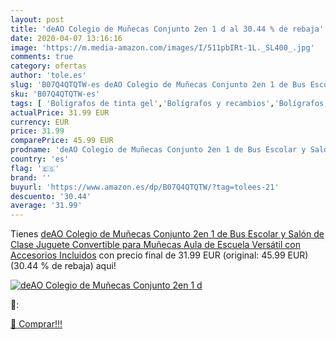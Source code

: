 ```yaml
---
layout: post
title: 'deAO Colegio de Muñecas Conjunto 2en 1 d al 30.44 % de rebaja'
date: 2020-04-07 13:16:16
image: 'https://m.media-amazon.com/images/I/511pbIRt-1L._SL400_.jpg'
comments: true
category: ofertas
author: 'tole.es'
slug: 'B07Q4QTQTW-es deAO Colegio de Muñecas Conjunto 2en 1 de Bus Escolar y...'
sku: 'B07Q4QTQTW-es'
tags: [ 'Bolígrafos de tinta gel','Bolígrafos y recambios','Bolígrafos, lápices y útiles de escritura','Oficina y papelería','Recambios para bolígrafos y plumas','escolar', ]
actualPrice: 31.99 EUR
currency: EUR
price: 31.99
comparePrice: 45.99 EUR
prodname: 'deAO Colegio de Muñecas Conjunto 2en 1 de Bus Escolar y Salón de Clase Juguete Convertible para Muñecas Aula de Escuela Versátil con Accesorios Incluidos'
country: 'es'
flag: '🇪🇸'
brand: ''
buyurl: 'https://www.amazon.es/dp/B07Q4QTQTW/?tag=tolees-21'
descuento: '30.44'
average: '31.99'
---
```


Tienes [deAO Colegio de Muñecas Conjunto 2en 1 de Bus Escolar y Salón de Clase Juguete Convertible para Muñecas Aula de Escuela Versátil con Accesorios Incluidos](https://www.amazon.es/dp/B07Q4QTQTW/?tag=tolees-21) con precio final de  31.99 EUR (original: 45.99 EUR) (30.44 %  de rebaja) aqui!

[![deAO Colegio de Muñecas Conjunto 2en 1 d](https://m.media-amazon.com/images/I/511pbIRt-1L._SL400_.jpg)](https://www.amazon.es/dp/B07Q4QTQTW/?tag=tolees-21)

🔎:


[🛒 Comprar!!!](https://www.amazon.es/dp/B07Q4QTQTW/?tag=tolees-21)
